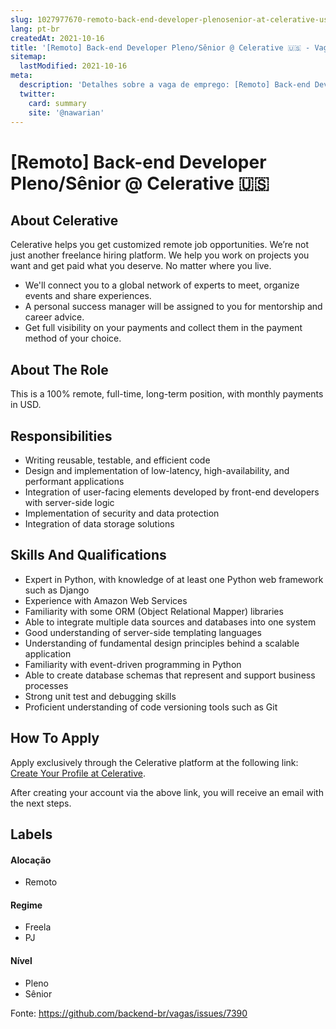 ```yaml
---
slug: 1027977670-remoto-back-end-developer-plenosenior-at-celerative-us
lang: pt-br
createdAt: 2021-10-16
title: '[Remoto] Back-end Developer Pleno/Sênior @ Celerative 🇺🇸 - Vaga de Emprego'
sitemap:
  lastModified: 2021-10-16
meta:
  description: 'Detalhes sobre a vaga de emprego: [Remoto] Back-end Developer Pleno/Sênior @ Celerative 🇺🇸'
  twitter:
    card: summary
    site: '@nawarian'
---
```


# [Remoto] Back-end Developer Pleno/Sênior @ Celerative 🇺🇸

## About Celerative

Celerative helps you get customized remote job opportunities. We’re not just another freelance hiring platform.
We help you work on projects you want and get paid what you deserve. No matter where you live.

- We'll connect you to a global network of experts to meet, organize events and share experiences.
- A personal success manager will be assigned to you for mentorship and career advice.
- Get full visibility on your payments and collect them in the payment method of your choice.

## About The Role

This is a 100% remote, full-time, long-term position, with monthly payments in USD.

## Responsibilities
- Writing reusable, testable, and efficient code
- Design and implementation of low-latency, high-availability, and performant applications
- Integration of user-facing elements developed by front-end developers with server-side logic
- Implementation of security and data protection
- Integration of data storage solutions

## Skills And Qualifications
- Expert in Python, with knowledge of at least one Python web framework such as Django
- Experience with Amazon Web Services
- Familiarity with some ORM (Object Relational Mapper) libraries
- Able to integrate multiple data sources and databases into one system
- Good understanding of server-side templating languages
- Understanding of fundamental design principles behind a scalable application
- Familiarity with event-driven programming in Python
- Able to create database schemas that represent and support business processes
- Strong unit test and debugging skills
- Proficient understanding of code versioning tools such as Git

## How To Apply

Apply exclusively through the Celerative platform at the following link: [Create Your Profile at Celerative](https://www.celerative.com/referral/dc2f087b-8d04-4900-9398-8c4b334bcee5).

After creating your account via the above link, you will receive an email with the next steps.

## Labels
<!-- retire os labels que não fazem sentido à vaga -->

#### Alocação
- Remoto

#### Regime
- Freela
- PJ

#### Nível
- Pleno
- Sênior




Fonte: https://github.com/backend-br/vagas/issues/7390